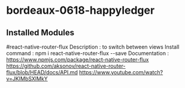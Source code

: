 # bordeaux-0618-happyledger


## Installed Modules
 
#react-native-router-flux
Description : to switch between views
Install command : npm i react-native-router-flux --save
Documentation : 
https://www.npmjs.com/package/react-native-router-flux
https://github.com/aksonov/react-native-router-flux/blob/HEAD/docs/API.md
https://www.youtube.com/watch?v=JKIMbSXlMkY


